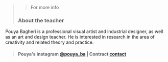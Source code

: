>> For more info 
>
> ### About the teacher
Pouya Bagheri is a professional visual artist and industrial designer, as well as an art and design teacher. He is interested in research in the area of creativity and related theory and practice.
> #### Pouya's instagram [@pouya_ba](https://www.instagram.com/pouya_ba) | Contract [contact](mailto:pouya.bagh@gmail.com)
